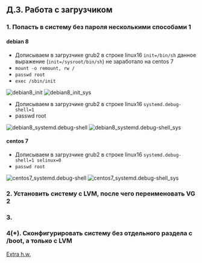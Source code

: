 
Д.З. Работа с загрузчиком
-----------------------------------
### 1. Попасть в систему без пароля несколькими способами 1
#### debian 8
* Дописываем в загрузчике grub2 в строке linux16 `init=/bin/sh` данное выражение (`init=/sysroot/bin/sh`) не заработало на centos 7 
* `mount -o remount, rw /`
* `passwd root`
* `exec /sbin/init`

![debian8_init](https://github.com/kyourselfer/OTUS_LinuxAdmin201804/blob/master/lesson4_boot/debian8_init_.jpeg)
![debian8_init_sys](https://github.com/kyourselfer/OTUS_LinuxAdmin201804/blob/master/lesson4_boot/debian8_init_sys_.jpeg)

* Дописываем в загрузчике grub2 в строке linux16 `systemd.debug-shell=1`
* passwd root

![debian8_systemd.debug-shell](https://github.com/kyourselfer/OTUS_LinuxAdmin201804/blob/master/lesson4_boot/debian8_systemd.debug-shell.jpeg)
![debian8_systemd.debug-shell_sys](https://github.com/kyourselfer/OTUS_LinuxAdmin201804/blob/master/lesson4_boot/debian8_systemd.debug-shell_sys.jpeg)

#### centos 7
* Дописываем в загрузчике grub2 в строке linux16 `systemd.debug-shell=1 selinux=0`
* `passwd root`

![centos7_systemd.debug-shell](https://github.com/kyourselfer/OTUS_LinuxAdmin201804/blob/master/lesson4_boot/centos7_systemd.debug-shell.jpeg)
![centos7_systemd.debug-shell_sys](https://github.com/kyourselfer/OTUS_LinuxAdmin201804/blob/master/lesson4_boot/centos7_systemd.debug-shell_sys.jpeg)

### 2. Установить систему с LVM, после чего переименовать VG 2

### 3.

### 4(*). Сконфигурировать систему без отдельного раздела с /boot, а только с LVM
[Extra h.w.](https://github.com/kyourselfer/OTUS_LinuxAdmin201804/tree/master/lesson4_boot/extra)
